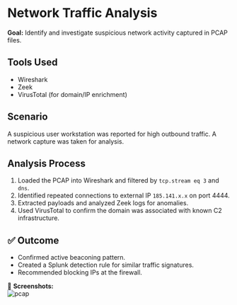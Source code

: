 #  Network Traffic Analysis

**Goal:** Identify and investigate suspicious network activity captured in PCAP files.

##  Tools Used
- Wireshark  
- Zeek  
- VirusTotal (for domain/IP enrichment)

##  Scenario
A suspicious user workstation was reported for high outbound traffic. A network capture was taken for analysis.

##  Analysis Process
1. Loaded the PCAP into Wireshark and filtered by `tcp.stream eq 3` and `dns`.
2. Identified repeated connections to external IP `185.141.x.x` on port 4444.
3. Extracted payloads and analyzed Zeek logs for anomalies.
4. Used VirusTotal to confirm the domain was associated with known C2 infrastructure.

## ✅ Outcome
- Confirmed active beaconing pattern.
- Created a Splunk detection rule for similar traffic signatures.
- Recommended blocking IPs at the firewall.

📸 **Screenshots:**  
![pcap](./pcap-analysis.png)

